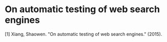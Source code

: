 # On automatic testing of web search engines

[1] Xiang, Shaowen. "On automatic testing of web search engines." (2015).

